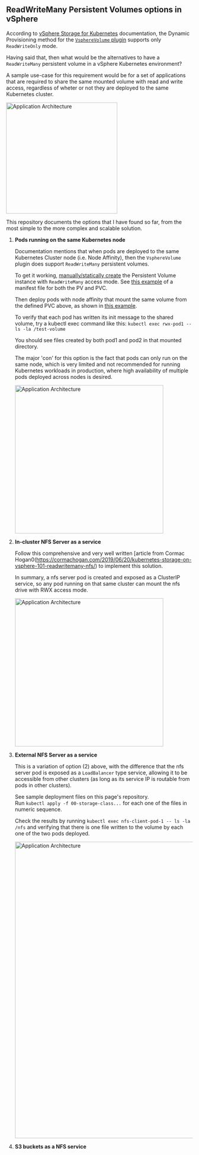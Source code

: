 ## ReadWriteMany Persistent Volumes options in vSphere

According to [vSphere Storage for Kubernetes](https://vmware.github.io/vsphere-storage-for-kubernetes/documentation/index.html) documentation, the Dynamic Provisioning method for the [`VsphereVolume` plugin](https://kubernetes.io/docs/concepts/storage/persistent-volumes/#access-modes) supports only `ReadWriteOnly` mode. 

Having said that, then what would be the alternatives to have a `ReadWriteMany` persistent volume in a vSphere Kubernetes environment?

A sample use-case for this requirement would be for a set of applications that are required to share the same mounted volume with read and write access, regardless of wheter or not they are deployed to the same Kubernetes cluster.

<img src="https://github.com/lsilvapvt/pcf-tools-belt/raw/master/kubernetes/common/images/rwx_app.png" alt="Application Architecture" width="300" align="center"/>

This repository documents the options that I have found so far, from the most simple to the more complex and scalable solution.

1. **Pods running on the same Kubernetes node**  
     
   Documentation mentions that when pods are deployed to the same Kubernetes Cluster node (i.e. Node Affinity), then the `VsphereVolume` plugin does support `ReadWriteMany` persistent volumes.  
     
   To get it working, [manually/statically create](https://vmware.github.io/vsphere-storage-for-kubernetes/documentation/persistent-vols-claims.html) the Persistent Volume instance with `ReadWriteMany` access mode. See [this example](./nodeAffinity/pv-pvc.yml) of a manifest file for both the PV and PVC.   
     
   Then deploy pods with node affinity that mount the same volume from the defined PVC above, as shown in [this example](./nodeAffinity/pods.yml).   

   To verify that each pod has written its init message to the shared volume, try a kubectl exec command like this: `kubectl exec rwx-pod1 -- ls -la /test-volume`   
     
   You should see files created by both pod1 and pod2 in that mounted directory.  

   The major 'con' for this option is the fact that pods can only run on the same node, which is very limited and not recommended for running Kubernetes workloads in production, where high availability of multiple pods deployed across nodes is desired.  

   <img src="https://github.com/lsilvapvt/pcf-tools-belt/raw/master/kubernetes/common/images/rwx_option1.png" alt="Application Architecture" width="400" align="center"/>
  
    

2. **In-cluster NFS Server as a service**   

   Follow this comprehensive and very well written [article from Cormac Hogan0(https://cormachogan.com/2019/06/20/kubernetes-storage-on-vsphere-101-readwritemany-nfs/) to implement this solution.  
     
   In summary, a nfs server pod is created and exposed as a ClusterIP service, so any pod running on that same cluster can mount the nfs drive with RWX access mode.  

   <img src="https://github.com/lsilvapvt/pcf-tools-belt/raw/master/kubernetes/common/images/rwx_option2.png" alt="Application Architecture" width="400" align="center"/>


3. **External NFS Server as a service**

   This is a variation of option (2) above, with the difference that the nfs server pod is exposed as a `LoadBalancer` type service, allowing it to be accessible from other clusters (as long as its service IP is routable from pods in other clusters).  

   See sample deployment files on this page's repository.  
   Run `kubectl apply -f 00-storage-class...` for each one of the files in numeric sequence.   

   Check the results by running `kubectl exec nfs-client-pod-1 -- ls -la /nfs` and verifying that there is one file written to the volume by each one of the two pods deployed.  


   <img src="https://github.com/lsilvapvt/pcf-tools-belt/raw/master/kubernetes/common/images/rwx_option3.png" alt="Application Architecture" width="800" align="center"/>



4. **S3 buckets as a NFS service**

